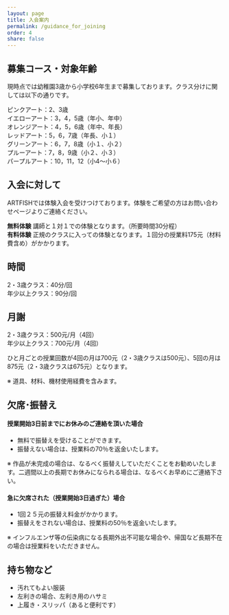 ```yaml
---
layout: page
title: 入会案内
permalink: /guidance_for_joining
order: 4
share: false
---
```


## 募集コース・対象年齢

現時点では幼稚園3歳から小学校6年生まで募集しております。クラス分けに関しては以下の通りです。

ピンクアート：2、3歳<br />
イエローアート：3，4，5歳（年小、年中）<br />
オレンジアート：4，5，6歳（年中、年長）<br />
レッドアート：5，6，7歳（年長、小１）<br />
グリーンアート：6，7，8歳（小１、小２）<br />
プルーアート：7，8，9歳（小２、小３）<br />
パープルアート：10，11，12（小4～小６）<br />
 

## 入会に対して

ARTFISHでは体験入会を受けつけております。体験をご希望の方はお問い合わせページよりご連絡ください。

**無料体験** 講師と１対１での体験となります。（所要時間30分程）<br />
**有料体験** 正規のクラスに入っての体験となります。１回分の授業料175元（材料費含め）がかかります。<br />

## 時間

2・3歳クラス：40分/回<br />
年少以上クラス：90分/回<br />
 

## 月謝

2・3歳クラス：500元/月（4回）<br />
年少以上クラス：700元/月（4回）<br />

ひと月ごとの授業回数が4回の月は700元（2・3歳クラスは500元）、5回の月は875元（2・3歳クラスは675元）となります。

※ 道具、材料、機材使用経費を含みます。
 

## 欠席･振替え

#### 授業開始3日前までにお休みのご連絡を頂いた場合

- 無料で振替えを受けることができます。
- 振替えない場合は、授業料の70％を返金いたします。

※ 作品が未完成の場合は、なるべく振替えしていただくことをお勧めいたします。二週間以上の長期でお休みになられる場合は、なるべくお早めにご連絡下さい。

#### 急に欠席された（授業開始3日過ぎた）場合

- 1回２５元の振替え料金がかかります。
- 振替えをされない場合は、授業料の50％を返金いたします。

※ インフルエンザ等の伝染病になる長期外出不可能な場合や、帰国など長期不在の場合は授業料をいただきません。

## 持ち物など

- 汚れてもよい服装
- 左利きの場合、左利き用のハサミ
- 上履き・スリッパ（あると便利です）
